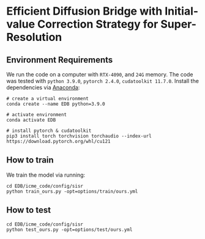 # Efficient Diffusion Bridge with Initial-value Correction Strategy for Super-Resolution

## Environment Requirements

 We run the code on a computer with `RTX-4090`, and `24G` memory. The code was tested with `python 3.9.0`, `pytorch 2.4.0`, `cudatoolkit 11.7.0`. Install the dependencies via [Anaconda](https://www.anaconda.com/):

```
# create a virtual environment
conda create --name EDB python=3.9.0

# activate environment
conda activate EDB

# install pytorch & cudatoolkit
pip3 install torch torchvision torchaudio --index-url https://download.pytorch.org/whl/cu121
```

## How to train
We train the model via running:

```
cd EDB/icme_code/config/sisr
python train_ours.py -opt=options/train/ours.yml
```
## How to test
```
cd EDB/icme_code/config/sisr
python test_ours.py -opt=options/test/ours.yml
```


